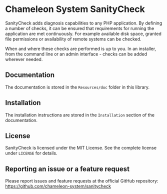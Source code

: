 Chameleon System SanityCheck
============================

SanityCheck adds diagnosis capabilities to any PHP application. By defining a number of checks, it can be ensured that
requirements for running the application are met continuously. For example available disk space, granted file
permissions or availability of remote systems can be checked.

When and where these checks are performed is up to you. In an installer, from the command line or an admin
interface - checks can be added wherever needed.

Documentation
-------------

The documentation is stored in the `Resources/doc` folder in this library.

Installation
------------

The installation instructions are stored in the `Installation` section of the documentation.

License
-------

SanityCheck is licensed under the MIT License. See the complete license under `LICENSE` for details.

Reporting an issue or a feature request
---------------------------------------

Please report issues and feature requests at the official GitHub repository: https://github.com/chameleon-system/sanitycheck
